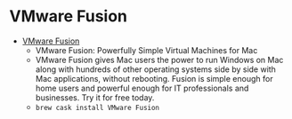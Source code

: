 # VMware Fusion
- [VMware Fusion](https://www.vmware.com/products/fusion.html)
  -  VMware Fusion: Powerfully Simple Virtual Machines for Mac
  - VMware Fusion gives Mac users the power to run Windows on Mac along with hundreds of other operating systems side by side with Mac applications, without rebooting. Fusion is simple enough for home users and powerful enough for IT professionals and businesses. Try it for free today.
  - `brew cask install VMware Fusion`
